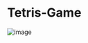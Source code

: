 # Tetris-Game
![image](https://github.com/Namanverma14/Tetris-Game/assets/112714881/64ca395e-0947-4eb8-ba13-5750953703cf)
